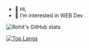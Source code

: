 - 👋 Hi,  
- 👀 I’m interested in WEB Dev
<!-- - 👀 I’m interested in WEB Dev
- 🌱 I’m currently learning 
- 💞️ I’m looking to collaborate on web project
- 📫 reach me here
 -->
<!---
rohitrhmn1/rohitrhmn1 is a ✨ special ✨ repository because its `README.md` (this file) appears on your GitHub profile.
You can click the Preview link to take a look at your changes.
--->

![Rohit's GitHub stats](https://github-readme-stats.vercel.app/api?username=rohitrhmn1&show_icons=true&count_private=true&theme=radical)

[![Top Langs](https://github-readme-stats.vercel.app/api/top-langs/?username=rohitrhmn1&layout=compact)](https://github.com/rohitrhmn1/github-readme-stats)
